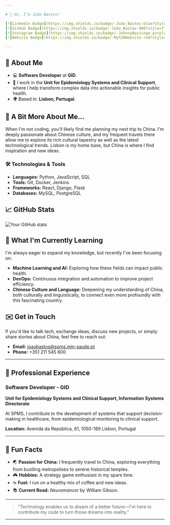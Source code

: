 ```yaml
---

# 👋 Hi, I'm João Bastos!

[![Linkedin Badge](https://img.shields.io/badge/-João_Bastos-blue?style=flat-square&logo=Linkedin&logoColor=white&link=https://www.linkedin.com/in/joaobastos99/)](https://www.linkedin.com/in/joaobastos99/) 
[![GitHub Badge](https://img.shields.io/badge/-João_Bastos-000?style=flat-square&logo=Github&logoColor=white&link=https://github.com/JohnnyBazzinga)](https://github.com/JohnnyBazzinga)
[![Instagram Badge](https://img.shields.io/badge/-JohnnyBazzinga-purple?style=flat-square&logo=instagram&logoColor=white&link=https://www.instagram.com/johnnybazzinga/)](https://www.instagram.com/johnnybazzinga/)
[![Website Badge](https://img.shields.io/badge/-My%20Website-red?style=flat-square&logo=internet-explorer&logoColor=white&link=https://joaobastos.pt/)](https://joaobastos.pt/)

---
```


## 🚀 About Me

- 💻 **Software Developer** at **GID**.
- 🧬 I work in the **Unit for Epidemiology Systems and Clinical Support**, where I help transform complex data into actionable insights for public health.
- 🌍 Based in: **Lisbon, Portugal**.

## 🌟 A Bit More About Me...

When I'm not coding, you'll likely find me planning my next trip to China. I'm deeply passionate about Chinese culture, and my frequent travels there allow me to explore its rich cultural tapestry as well as the latest technological trends. Lisbon is my home base, but China is where I find inspiration and new ideas.

### 🛠️ Technologies & Tools

- **Languages:** Python, JavaScript, SQL
- **Tools:** Git, Docker, Jenkins
- **Frameworks:** React, Django, Flask
- **Databases:** MySQL, PostgreSQL

## 📈 GitHub Stats

![Your GitHub stats](https://github-readme-stats.vercel.app/api?username=johnnybazzinga&show_icons=true&theme=radical)

## 🧩 What I'm Currently Learning

I'm always eager to expand my knowledge, but recently I've been focusing on:

- **Machine Learning and AI:** Exploring how these fields can impact public health.
- **DevOps:** Continuous integration and automation to improve project efficiency.
- **Chinese Culture and Language:** Deepening my understanding of China, both culturally and linguistically, to connect even more profoundly with this fascinating country.

## ✉️ Get in Touch

If you'd like to talk tech, exchange ideas, discuss new projects, or simply share stories about China, feel free to reach out:

- **Email:** joaobastos@spms.min-saude.pt
- **Phone:** +351 211 545 600

---

## 💼 Professional Experience

### **Software Developer - GID**
**Unit for Epidemiology Systems and Clinical Support, Information Systems Directorate**

At SPMS, I contribute to the development of systems that support decision-making in healthcare, from epidemiological monitoring to clinical support.

**Location:** Avenida da República, 61, 1050-189 Lisbon, Portugal

---

## 🎨 Fun Facts

- 🌏 **Passion for China:** I frequently travel to China, exploring everything from bustling metropolises to serene historical temples.
- 🎮 **Hobbies:** A strategy game enthusiast in my spare time.
- ☕ **Fuel:** I run on a healthy mix of coffee and new ideas.
- 📚 **Current Read:** *Neuromancer* by William Gibson.

---

> "Technology enables us to dream of a better future—I'm here to contribute my code to turn those dreams into reality."

---
